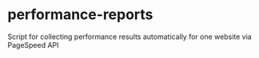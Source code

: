 # performance-reports
Script for collecting performance results automatically for one website via PageSpeed API
